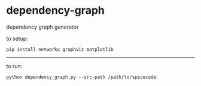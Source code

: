 # dependency-graph
dependency graph generator


to setup:

```
pip install networkx graphviz matplotlib
```

---

to run:

```
python dependency_graph.py --src-path /path/to/spicecode
```